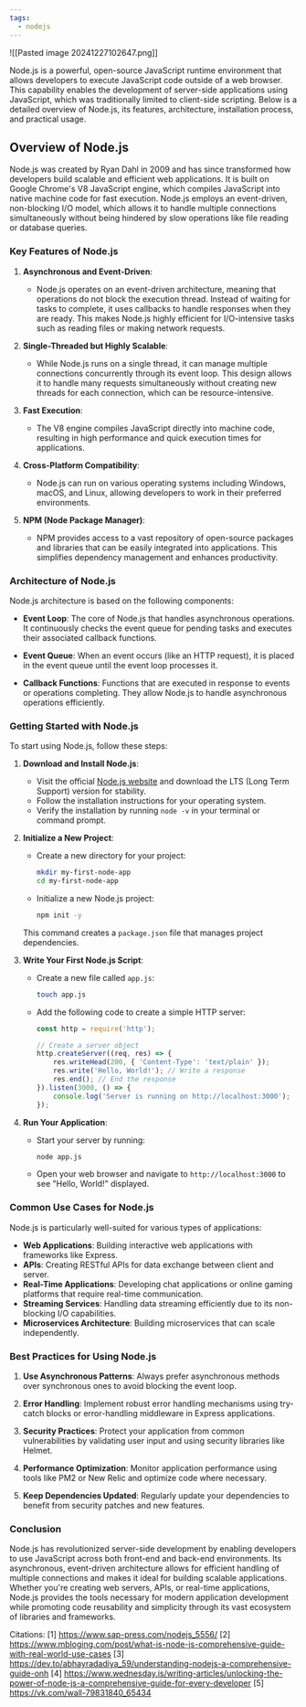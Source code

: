 ```yaml
---
tags:
  - nodejs
---
```

![[Pasted image 20241227102647.png]]

Node.js is a powerful, open-source JavaScript runtime environment that allows developers to execute JavaScript code outside of a web browser. This capability enables the development of server-side applications using JavaScript, which was traditionally limited to client-side scripting. Below is a detailed overview of Node.js, its features, architecture, installation process, and practical usage.

## Overview of Node.js

Node.js was created by Ryan Dahl in 2009 and has since transformed how developers build scalable and efficient web applications. It is built on Google Chrome's V8 JavaScript engine, which compiles JavaScript into native machine code for fast execution. Node.js employs an event-driven, non-blocking I/O model, which allows it to handle multiple connections simultaneously without being hindered by slow operations like file reading or database queries.

### Key Features of Node.js

1. **Asynchronous and Event-Driven**: 
   - Node.js operates on an event-driven architecture, meaning that operations do not block the execution thread. Instead of waiting for tasks to complete, it uses callbacks to handle responses when they are ready. This makes Node.js highly efficient for I/O-intensive tasks such as reading files or making network requests.

2. **Single-Threaded but Highly Scalable**:
   - While Node.js runs on a single thread, it can manage multiple connections concurrently through its event loop. This design allows it to handle many requests simultaneously without creating new threads for each connection, which can be resource-intensive.

3. **Fast Execution**:
   - The V8 engine compiles JavaScript directly into machine code, resulting in high performance and quick execution times for applications.

4. **Cross-Platform Compatibility**:
   - Node.js can run on various operating systems including Windows, macOS, and Linux, allowing developers to work in their preferred environments.

5. **NPM (Node Package Manager)**:
   - NPM provides access to a vast repository of open-source packages and libraries that can be easily integrated into applications. This simplifies dependency management and enhances productivity.

### Architecture of Node.js

Node.js architecture is based on the following components:

- **Event Loop**: The core of Node.js that handles asynchronous operations. It continuously checks the event queue for pending tasks and executes their associated callback functions.
  
- **Event Queue**: When an event occurs (like an HTTP request), it is placed in the event queue until the event loop processes it.

- **Callback Functions**: Functions that are executed in response to events or operations completing. They allow Node.js to handle asynchronous operations efficiently.

### Getting Started with Node.js

To start using Node.js, follow these steps:

1. **Download and Install Node.js**:
   - Visit the official [Node.js website](https://nodejs.org/) and download the LTS (Long Term Support) version for stability.
   - Follow the installation instructions for your operating system.
   - Verify the installation by running `node -v` in your terminal or command prompt.

2. **Initialize a New Project**:
   - Create a new directory for your project:

     ```bash
     mkdir my-first-node-app
     cd my-first-node-app
     ```

   - Initialize a new Node.js project:

     ```bash
     npm init -y
     ```

   This command creates a `package.json` file that manages project dependencies.

3. **Write Your First Node.js Script**:
   - Create a new file called `app.js`:

     ```bash
     touch app.js
     ```

   - Add the following code to create a simple HTTP server:

     ```javascript
     const http = require('http');

     // Create a server object
     http.createServer((req, res) => {
         res.writeHead(200, { 'Content-Type': 'text/plain' });
         res.write('Hello, World!'); // Write a response
         res.end(); // End the response
     }).listen(3000, () => {
         console.log('Server is running on http://localhost:3000');
     });
     ```

4. **Run Your Application**:
   - Start your server by running:

     ```bash
     node app.js
     ```

   - Open your web browser and navigate to `http://localhost:3000` to see "Hello, World!" displayed.

### Common Use Cases for Node.js

Node.js is particularly well-suited for various types of applications:

- **Web Applications**: Building interactive web applications with frameworks like Express.
- **APIs**: Creating RESTful APIs for data exchange between client and server.
- **Real-Time Applications**: Developing chat applications or online gaming platforms that require real-time communication.
- **Streaming Services**: Handling data streaming efficiently due to its non-blocking I/O capabilities.
- **Microservices Architecture**: Building microservices that can scale independently.

### Best Practices for Using Node.js

1. **Use Asynchronous Patterns**: Always prefer asynchronous methods over synchronous ones to avoid blocking the event loop.
   
2. **Error Handling**: Implement robust error handling mechanisms using try-catch blocks or error-handling middleware in Express applications.

3. **Security Practices**: Protect your application from common vulnerabilities by validating user input and using security libraries like Helmet.

4. **Performance Optimization**: Monitor application performance using tools like PM2 or New Relic and optimize code where necessary.

5. **Keep Dependencies Updated**: Regularly update your dependencies to benefit from security patches and new features.

### Conclusion

Node.js has revolutionized server-side development by enabling developers to use JavaScript across both front-end and back-end environments. Its asynchronous, event-driven architecture allows for efficient handling of multiple connections and makes it ideal for building scalable applications. Whether you're creating web servers, APIs, or real-time applications, Node.js provides the tools necessary for modern application development while promoting code reusability and simplicity through its vast ecosystem of libraries and frameworks.

Citations:
[1] https://www.sap-press.com/nodejs_5556/
[2] https://www.mbloging.com/post/what-is-node-js-comprehensive-guide-with-real-world-use-cases
[3] https://dev.to/abhayradadiya_59/understanding-nodejs-a-comprehensive-guide-onh
[4] https://www.wednesday.is/writing-articles/unlocking-the-power-of-node-js-a-comprehensive-guide-for-every-developer
[5] https://vk.com/wall-79831840_65434